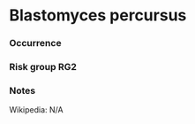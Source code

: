 <!-- TITLE: Blastomyces percursus  -->

# Blastomyces percursus 
### Occurrence

### Risk group RG2

### Notes

Wikipedia: N/A